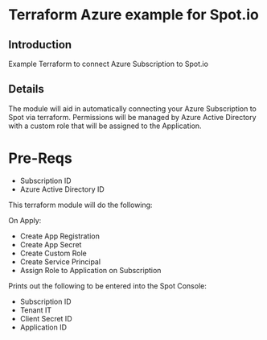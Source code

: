 # Terraform Azure example for Spot.io

## Introduction
Example Terraform to connect Azure Subscription to Spot.io

## Details
The module will aid in automatically connecting your Azure Subscription to Spot via terraform. Permissions will be managed by Azure Active Directory with a custom role that will be assigned to the Application. 

# Pre-Reqs
* Subscription ID
* Azure Active Directory ID

This terraform module will do the following:

On Apply:
* Create App Registration
* Create App Secret
* Create Custom Role
* Create Service Principal 
* Assign Role to Application on Subscription

Prints out the following to be entered into the Spot Console:
* Subscription ID
* Tenant IT
* Client Secret ID
* Application ID
